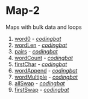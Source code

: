 # Map-2

Maps with bulk data and loops

1. [word0](https://github.com/liampuk/code-practice/blob/master/codingbat/map-2/word0.md) - _[codingbat](http://codingbat.com/prob/p152303)_
2. [wordLen](https://github.com/liampuk/code-practice/blob/master/codingbat/map-2/wordLen.md) - _[codingbat](http://codingbat.com/prob/p125327)_
3. [pairs](https://github.com/liampuk/code-practice/blob/master/codingbat/map-2/pairs.md) - _[codingbat](http://codingbat.com/prob/p126332)_
4. [wordCount](https://github.com/liampuk/code-practice/blob/master/codingbat/map-2/wordCount.md) - _[codingbat](http://codingbat.com/prob/p117630)_
5. [firstChar](https://github.com/liampuk/code-practice/blob/master/codingbat/map-2/firstChar.md) - _[codingbat](http://codingbat.com/prob/p168493)_
6. [wordAppend](https://github.com/liampuk/code-practice/blob/master/codingbat/map-2/wordAppend.md) - _[codingbat](http://codingbat.com/prob/p103593)_
7. [wordMultiple](https://github.com/liampuk/code-practice/blob/master/codingbat/map-2/wordMultiple.md) - _[codingbat](http://codingbat.com/prob/p190862)_
8. [allSwap](https://github.com/liampuk/code-practice/blob/master/codingbat/map-2/allSwap.md) - _[codingbat](http://codingbat.com/prob/p134133)_
9. [firstSwap](https://github.com/liampuk/code-practice/blob/master/codingbat/map-2/firstSwap.md) - _[codingbat](http://codingbat.com/prob/p150113)_